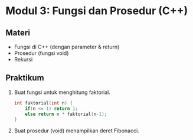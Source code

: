 # Modul 3: Fungsi dan Prosedur (C++)

## Materi
- Fungsi di C++ (dengan parameter & return)
- Prosedur (fungsi void)
- Rekursi

## Praktikum
1. Buat fungsi untuk menghitung faktorial.
   ```cpp
   int faktorial(int n) {
       if(n <= 1) return 1;
       else return n * faktorial(n-1);
   }
   ```
2. Buat prosedur (void) menampilkan deret Fibonacci. 